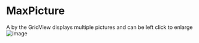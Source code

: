 # MaxPicture
A by the GridView displays multiple pictures and can be left click to enlarge
![image](https://github.com/jiaosiyuan785/MaxPicture/blob/master/gridviewimage/gif01.gif)
